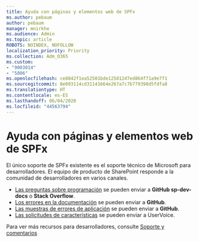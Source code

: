 ```yaml
---
title: Ayuda con páginas y elementos web de SPFx
ms.author: pebaum
author: pebaum
manager: mnirkhe
ms.audience: Admin
ms.topic: article
ROBOTS: NOINDEX, NOFOLLOW
localization_priority: Priority
ms.collection: Adm_O365
ms.custom:
- "9003014"
- "5806"
ms.openlocfilehash: ce8842f1ea52501bde125812d7ed864f71a9e7f1
ms.sourcegitcommit: 8e093114cd31141664e267a7c7b779398d5fdfa8
ms.translationtype: HT
ms.contentlocale: es-ES
ms.lasthandoff: 06/04/2020
ms.locfileid: "44563794"
---
```

# <a name="help-with-spfx-pages-and-web-parts"></a>Ayuda con páginas y elementos web de SPFx

El único soporte de SPFx existente es el soporte técnico de Microsoft para desarrolladores. El equipo de producto de SharePoint responde a la comunidad de desarrolladores en varios canales.

- [Las preguntas sobre programación](https://docs.microsoft.com/sharepoint/dev/support-feedback#programming-questions) se pueden enviar a **GitHub sp-dev-docs** o **Stack Overflow**.
- [Los errores en la documentación](https://docs.microsoft.com/sharepoint/dev/support-feedback#documentation-bugs) se pueden enviar a **GitHub**.
- [Las muestras de errores de aplicación](https://docs.microsoft.com/sharepoint/dev/support-feedback#sample-application-bugs) se pueden enviar a **GitHub**.
- [Las solicitudes de características](https://docs.microsoft.com/sharepoint/dev/support-feedback#feature-requests) se pueden enviar a UserVoice.

Para ver más recursos para desarrolladores, consulte [Soporte y comentarios](https://docs.microsoft.com/sharepoint/dev/support-feedback)